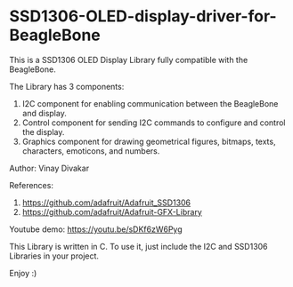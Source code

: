 # SSD1306-OLED-display-driver-for-BeagleBone
This is a SSD1306 OLED Display Library fully compatible with the BeagleBone.

The Library has 3 components:
1. I2C component for enabling communication between the BeagleBone and display.
2. Control component for sending I2C commands to configure and control the display.
3. Graphics component for drawing geometrical figures, bitmaps, texts, characters, emoticons, and numbers.

Author: Vinay Divakar

References: 
1. https://github.com/adafruit/Adafruit_SSD1306
2. https://github.com/adafruit/Adafruit-GFX-Library

Youtube demo: https://youtu.be/sDKf6zW6Pyg

This Library is written in C. To use it, just include the I2C and SSD1306 Libraries in your project.

Enjoy :)
